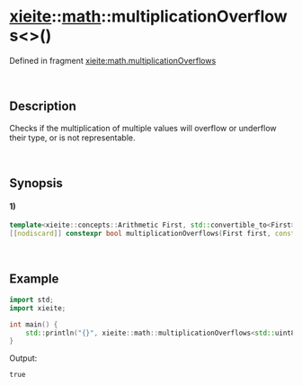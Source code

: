 # [xieite](../../xieite.md)\:\:[math](../../math.md)\:\:multiplicationOverflows\<\>\(\)
Defined in fragment [xieite:math.multiplicationOverflows](../../../src/math/multiplication_overflows.cpp)

&nbsp;

## Description
Checks if the multiplication of multiple values will overflow or underflow their type, or is not representable.

&nbsp;

## Synopsis
#### 1)
```cpp
template<xieite::concepts::Arithmetic First, std::convertible_to<First>... Rest>
[[nodiscard]] constexpr bool multiplicationOverflows(First first, const Rest... rest) noexcept;
```

&nbsp;

## Example
```cpp
import std;
import xieite;

int main() {
    std::println("{}", xieite::math::multiplicationOverflows<std::uint8_t>(99, 99));
}
```
Output:
```
true
```
